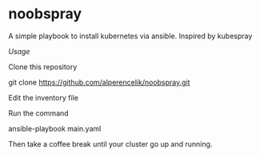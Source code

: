 # noobspray
A simple playbook to install kubernetes via ansible. Inspired by kubespray




*Usage* 

Clone this repository

git clone https://github.com/alperencelik/noobspray.git

Edit the inventory file 

Run the command

ansible-playbook main.yaml

Then take a coffee break until your cluster go up and running.


